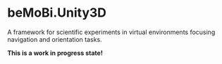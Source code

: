 # beMoBi.Unity3D
A framework for scientific experiments in virtual environments focusing navigation and orientation tasks.

**This is a work in progress state!**
